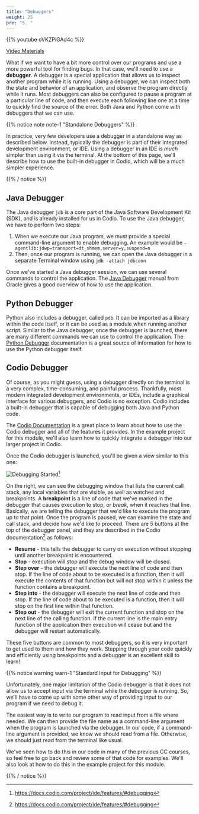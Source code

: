 ```yaml
---
title: "Debuggers"
weight: 25
pre: "5. "
---
```


{{% youtube oVKZPiGAd4c %}}

[Video Materials](video)

What if we want to have a bit more control over our programs and use a more powerful tool for finding bugs. In that case, we'll need to use a **debugger**. A debugger is a special application that allows us to inspect another program while it is running. Using a debugger, we can inspect both the state and behavior of an application, and observe the program directly while it runs. Most debuggers can also be configured to pause a program at a particular line of code, and then execute each following line one at a time to quickly find the source of the error. Both Java and Python come with debuggers that we can use.

{{% notice note note-1 "Standalone Debuggers" %}}

In practice, very few developers use a debugger in a standalone way as described below. Instead, typically the debugger is part of their integrated development environment, or IDE. Using a debugger in an IDE is _much_ simpler than using it via the terminal. At the bottom of this page, we'll describe how to use the built-in debugger in Codio, which will be a much simpler experience.

{{% / notice %}}

## Java Debugger

The Java debugger `jdb` is a core part of the Java Software Development Kit (SDK), and is already installed for us in Codio. To use the Java debugger, we have to perform two steps:

1. When we execute our Java program, we must provide a special command-line argument to enable debugging. An example would be `-agentlib:jdwp=transport=dt_shmem,server=y,suspend=n`
2. Then, once our program is running, we can open the Java debugger in a separate Terminal window using `jdb -attach jdbconn`

Once we've started a Java debugger session, we can use several commands to control the application. The [Java Debugger](https://docs.oracle.com/javase/7/docs/technotes/tools/windows/jdb.html) manual from Oracle gives a good overview of how to use the application. 

## Python Debugger

Python also includes a debugger, called `pdb`. It can be imported as a library within the code itself, or it can be used as a module when running another script. Similar to the Java debugger, once the debugger is launched, there are many different commands we can use to control the application. The [Python Debugger](https://docs.python.org/3.6/library/pdb.html) documentation is a great source of information for how to use the Python debugger itself.

## Codio Debugger

Of course, as you might guess, using a debugger directly on the terminal is a very complex, time-consuming, and painful process. Thankfully, most modern integrated development environments, or IDEs, include a graphical interface for various debuggers, and Codio is no exception. Codio includes a built-in debugger that is capable of debugging both Java and Python code.

The [Codio Documentation](https://docs.codio.com/project/ide/features/#debugging) is a great place to learn about how to use the Codio debugger and all of the features it provides. In the example project for this module, we'll also learn how to quickly integrate a debugger into our larger project in Codio.

Once the Codio debugger is launched, you'll be given a view similar to this one:

![Debugging Started](/cc410/images/7/debug-started.png)[^1]

[^1]: https://docs.codio.com/project/ide/features/#debugging

On the right, we can see the debugging window that lists the current call stack, any local variables that are visible, as well as watches and breakpoints. A **breakpoint** is a line of code that we've marked in the debugger that causes execution to stop, or _break_, when it reaches that line. Basically, we are telling the debugger that we'd like to execute the program up to that point. Once the program is paused, we can examine the state and call stack, and decide how we'd like to proceed. There are 5 buttons at the top of the debugger panel, and they are described in the Codio documentation[^2] as follows:

[^2]: https://docs.codio.com/project/ide/features/#debugging

* **Resume** - this tells the debugger to carry on execution without stopping until another breakpoint is encountered.
* **Stop** - execution will stop and the debug window will be closed.
* **Step over** - the debugger will execute the next line of code and then stop. If the line of code about to be executed is a function, then it will execute the contents of that function but will not stop within it unless the function contains a breakpoint.
* **Step into** - the debugger will execute the next line of code and then stop. If the line of code about to be executed is a function, then it will stop on the first line within that function.
* **Step out** - the debugger will exit the current function and stop on the next line of the calling function. If the current line is the main entry function of the application then execution will cease but and the debugger will restart automatically.

These five buttons are common to most debuggers, so it is very important to get used to them and how they work. Stepping through your code quickly and efficiently using breakpoints and a debugger is an excellent skill to learn!

{{% notice warning warn-1 "Standard Input for Debugging" %}}

Unfortunately, one major limitation of the Codio debugger is that it does not allow us to accept input via the terminal while the debugger is running. So, we'll have to come up with some other way of providing input to our program if we need to debug it.

The easiest way is to write our program to read input from a file where needed. We can then provide the file name as a command-line argument when the program is launched via the debugger. In our code, if a command-line argument is provided, we know we should read from a file. Otherwise, we should just read from the terminal like usual. 

We've seen how to do this in our code in many of the previous CC courses, so feel free to go back and review some of that code for examples. We'll also look at how to do this in the example project for this module.

{{% / notice %}}
